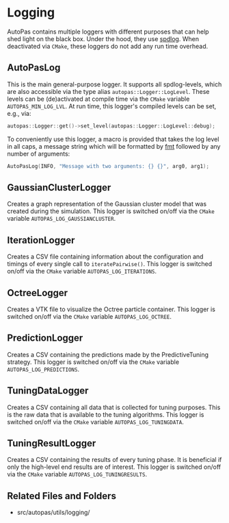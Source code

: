 # Logging

AutoPas contains multiple loggers with different purposes that can help shed light on the black box.
Under the hood, they use [spdlog](https://github.com/gabime/spdlog).
When deactivated via `CMake`, these loggers do not add any run time overhead.

## AutoPasLog
This is the main general-purpose logger.
It supports all spdlog-levels, which are also accessible via the type alias `autopas::Logger::LogLevel`.
These levels can be (de)activated at compile time via the `CMake` variable `AUTOPAS_MIN_LOG_LVL`.
At run time, this logger's compiled levels can be set, e.g., via:

```c++
autopas::Logger::get()->set_level(autopas::Logger::LogLevel::debug);
```

To conveniently use this logger, a macro is provided that takes the log level in all caps, a message string which will be formatted by [fmt](https://github.com/fmtlib/fmt) followed by any number of arguments:
```c++
AutoPasLog(INFO, "Message with two arguments: {} {}", arg0, arg1);
```

## GaussianClusterLogger
Creates a graph representation of the Gaussian cluster model that was created during the simulation.
This logger is switched on/off via the `CMake` variable `AUTOPAS_LOG_GAUSSIANCLUSTER`.

## IterationLogger
Creates a CSV file containing information about the configuration and timings of every single call to `iteratePairwise()`.
This logger is switched on/off via the `CMake` variable `AUTOPAS_LOG_ITERATIONS`.

## OctreeLogger
Creates a VTK file to visualize the Octree particle container.
This logger is switched on/off via the `CMake` variable `AUTOPAS_LOG_OCTREE`.

## PredictionLogger
Creates a CSV containing the predictions made by the PredictiveTuning strategy.
This logger is switched on/off via the `CMake` variable `AUTOPAS_LOG_PREDICTIONS`.

## TuningDataLogger
Creates a CSV containing all data that is collected for tuning purposes.
This is the raw data that is available to
the tuning algorithms.
This logger is switched on/off via the `CMake` variable `AUTOPAS_LOG_TUNINGDATA`.

## TuningResultLogger
Creates a CSV containing the results of every tuning phase.
It is beneficial if only the high-level end results are of interest.
This logger is switched on/off via the `CMake` variable `AUTOPAS_LOG_TUNINGRESULTS`.

## Related Files and Folders
- src/autopas/utils/logging/
